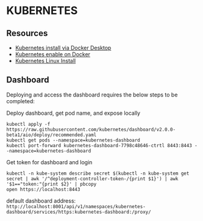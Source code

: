 # KUBERNETES

## Resources

- [Kubernetes install via Docker Desktop](https://store.docker.com/editions/community/docker-ce-desktop-mac)
- [Kubernetes enable on Docker](https://docs.docker.com/docker-for-mac/#kubernetes)
- [Kubernetes Linux Install](https://kubernetes.io/docs/tasks/tools/install-kubectl/#install-kubectl-on-linux)

## Dashboard

Deploying and access the dashboard requires the below steps to be completed:

Deploy dashboard, get pod name, and expose locally

```console
kubectl apply -f https://raw.githubusercontent.com/kubernetes/dashboard/v2.0.0-beta1/aio/deploy/recommended.yaml
kubectl get pods --namespace=kubernetes-dashboard
kubectl port-forward kubernetes-dashboard-7798c48646-ctrtl 8443:8443 --namespace=kubernetes-dashboard
```

Get token for dashboard and login

```console
kubectl -n kube-system describe secret $(kubectl -n kube-system get secret | awk '/^deployment-controller-token-/{print $1}') | awk '$1=="token:"{print $2}' | pbcopy
open https://localhost:8443
```

default dashboard address: `http://localhost:8001/api/v1/namespaces/kubernetes-dashboard/services/https:kubernetes-dashboard:/proxy/`
